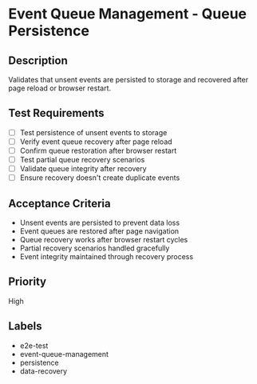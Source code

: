 # Event Queue Management - Queue Persistence

## Description
Validates that unsent events are persisted to storage and recovered after page reload or browser restart.

## Test Requirements
- [ ] Test persistence of unsent events to storage
- [ ] Verify event queue recovery after page reload
- [ ] Confirm queue restoration after browser restart
- [ ] Test partial queue recovery scenarios
- [ ] Validate queue integrity after recovery
- [ ] Ensure recovery doesn't create duplicate events

## Acceptance Criteria
- Unsent events are persisted to prevent data loss
- Event queues are restored after page navigation
- Queue recovery works after browser restart cycles
- Partial recovery scenarios handled gracefully
- Event integrity maintained through recovery process

## Priority
High

## Labels
- e2e-test
- event-queue-management
- persistence
- data-recovery